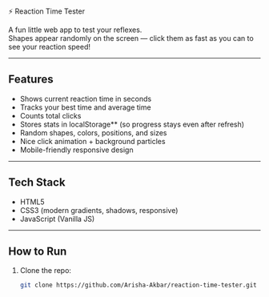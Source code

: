 ⚡ Reaction Time Tester  

A fun little web app to test your reflexes.  
Shapes appear randomly on the screen — click them as fast as you can to see your reaction speed!  

---

## Features  
- Shows current reaction time in seconds  
- Tracks your best time and average time
- Counts total clicks
- Stores stats in localStorage** (so progress stays even after refresh)  
- Random shapes, colors, positions, and sizes
- Nice click animation + background particles 
- Mobile-friendly responsive design  

---

## Tech Stack  
- HTML5
- CSS3 (modern gradients, shadows, responsive)  
- JavaScript (Vanilla JS)

---

## How to Run  
1. Clone the repo:  
   ```bash
   git clone https://github.com/Arisha-Akbar/reaction-time-tester.git
